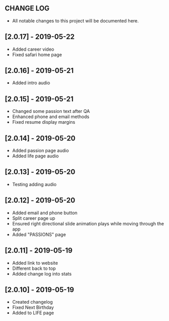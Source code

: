## CHANGE LOG
- All notable changes to this project will be documented here.

## [2.0.17] - 2019-05-22
- Added career video
- Fixed safari home page

## [2.0.16] - 2019-05-21
- Added intro audio

## [2.0.15] - 2019-05-21
- Changed some passion text after QA
- Enhanced phone and email methods
- Fixed resume display margins

## [2.0.14] - 2019-05-20
- Added passion page audio
- Added life page audio

## [2.0.13] - 2019-05-20
- Testing adding audio

## [2.0.12] - 2019-05-20
- Added email and phone button
- Split career page up
- Ensured right directional slide animation plays while moving through the app
- Added "PASSIONS" page

## [2.0.11] - 2019-05-19
- Added link to website
- Different back to top
- Added change log into stats

## [2.0.10] - 2019-05-19
- Created changelog
- Fixed Next Birthday 
- Added to LIFE page